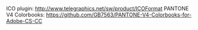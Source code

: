 ICO plugin:
http://www.telegraphics.net/sw/product/ICOFormat
PANTONE V4 Colorbooks:
https://github.com/GB7563/PANTONE-V4-Colorbooks-for-Adobe-CS-CC